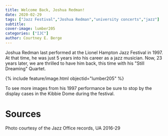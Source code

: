 ```yaml
---
title: Welcome Back, Joshua Redman!
date: 2020-02-29
tags: ["Jazz Festival","Joshua Redman","university concerts","jazz"]
subtitle: 
cover-image: lumber205
categories: ["IJC"]
author: Courtney E. Berge
---
```


Joshua Redman last performed at the Lionel Hampton Jazz Festival in 1997. At that time, he was just 5 years into his career as a jazz musician. Now, 23 years later, we are thrilled to have him back, this time with his "Still Dreaming" Quartet.

{% include feature/image.html objectid="lumber205" %}

To see more images from his 1997 performance be sure to stop by the display cases in the Kibbie Dome during the festival.

# Sources

Photo courtesy of the Jazz Office records, UA 2016-29